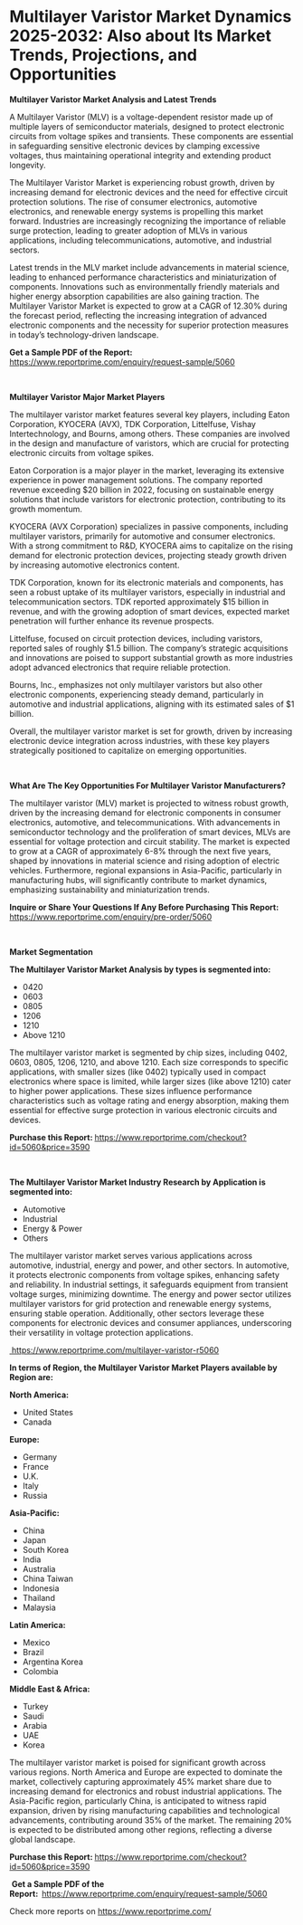 <p><h1>Multilayer Varistor Market Dynamics 2025-2032: Also about Its Market Trends, Projections, and Opportunities</h1></p><p><strong>Multilayer Varistor Market Analysis and Latest Trends</strong></p>
<p><p>A Multilayer Varistor (MLV) is a voltage-dependent resistor made up of multiple layers of semiconductor materials, designed to protect electronic circuits from voltage spikes and transients. These components are essential in safeguarding sensitive electronic devices by clamping excessive voltages, thus maintaining operational integrity and extending product longevity. </p><p>The Multilayer Varistor Market is experiencing robust growth, driven by increasing demand for electronic devices and the need for effective circuit protection solutions. The rise of consumer electronics, automotive electronics, and renewable energy systems is propelling this market forward. Industries are increasingly recognizing the importance of reliable surge protection, leading to greater adoption of MLVs in various applications, including telecommunications, automotive, and industrial sectors.</p><p>Latest trends in the MLV market include advancements in material science, leading to enhanced performance characteristics and miniaturization of components. Innovations such as environmentally friendly materials and higher energy absorption capabilities are also gaining traction. The Multilayer Varistor Market is expected to grow at a CAGR of 12.30% during the forecast period, reflecting the increasing integration of advanced electronic components and the necessity for superior protection measures in today’s technology-driven landscape.</p></p>
<p><strong>Get a Sample PDF of the Report:&nbsp;</strong> <a href="https://www.reportprime.com/enquiry/request-sample/5060?utm_campaign=2095&utm_medium=2&utm_source=Github&utm_content=ia&utm_term=19032025&utm_id=multilayer-varistor">https://www.reportprime.com/enquiry/request-sample/5060</a></p>
<p>&nbsp;</p>
<p><strong>Multilayer Varistor Major Market Players</strong></p>
<p><p>The multilayer varistor market features several key players, including Eaton Corporation, KYOCERA (AVX), TDK Corporation, Littelfuse, Vishay Intertechnology, and Bourns, among others. These companies are involved in the design and manufacture of varistors, which are crucial for protecting electronic circuits from voltage spikes.</p><p>Eaton Corporation is a major player in the market, leveraging its extensive experience in power management solutions. The company reported revenue exceeding $20 billion in 2022, focusing on sustainable energy solutions that include varistors for electronic protection, contributing to its growth momentum.</p><p>KYOCERA (AVX Corporation) specializes in passive components, including multilayer varistors, primarily for automotive and consumer electronics. With a strong commitment to R&D, KYOCERA aims to capitalize on the rising demand for electronic protection devices, projecting steady growth driven by increasing automotive electronics content.</p><p>TDK Corporation, known for its electronic materials and components, has seen a robust uptake of its multilayer varistors, especially in industrial and telecommunication sectors. TDK reported approximately $15 billion in revenue, and with the growing adoption of smart devices, expected market penetration will further enhance its revenue prospects.</p><p>Littelfuse, focused on circuit protection devices, including varistors, reported sales of roughly $1.5 billion. The company’s strategic acquisitions and innovations are poised to support substantial growth as more industries adopt advanced electronics that require reliable protection.</p><p>Bourns, Inc., emphasizes not only multilayer varistors but also other electronic components, experiencing steady demand, particularly in automotive and industrial applications, aligning with its estimated sales of $1 billion.</p><p>Overall, the multilayer varistor market is set for growth, driven by increasing electronic device integration across industries, with these key players strategically positioned to capitalize on emerging opportunities.</p></p>
<p>&nbsp;</p>
<p><strong>What Are The Key Opportunities For Multilayer Varistor Manufacturers?</strong></p>
<p><p>The multilayer varistor (MLV) market is projected to witness robust growth, driven by the increasing demand for electronic components in consumer electronics, automotive, and telecommunications. With advancements in semiconductor technology and the proliferation of smart devices, MLVs are essential for voltage protection and circuit stability. The market is expected to grow at a CAGR of approximately 6-8% through the next five years, shaped by innovations in material science and rising adoption of electric vehicles. Furthermore, regional expansions in Asia-Pacific, particularly in manufacturing hubs, will significantly contribute to market dynamics, emphasizing sustainability and miniaturization trends.</p></p>
<p><strong>Inquire or Share Your Questions If Any Before Purchasing This Report:</strong> <a href="https://www.reportprime.com/enquiry/pre-order/5060?utm_campaign=2095&utm_medium=2&utm_source=Github&utm_content=ia&utm_term=19032025&utm_id=multilayer-varistor">https://www.reportprime.com/enquiry/pre-order/5060</a></p>
<p>&nbsp;</p>
<p><strong>Market Segmentation</strong></p>
<p><strong>The Multilayer Varistor Market Analysis by types is segmented into:</strong></p>
<p><ul><li>0420</li><li>0603</li><li>0805</li><li>1206</li><li>1210</li><li>Above 1210</li></ul></p>
<p><p>The multilayer varistor market is segmented by chip sizes, including 0402, 0603, 0805, 1206, 1210, and above 1210. Each size corresponds to specific applications, with smaller sizes (like 0402) typically used in compact electronics where space is limited, while larger sizes (like above 1210) cater to higher power applications. These sizes influence performance characteristics such as voltage rating and energy absorption, making them essential for effective surge protection in various electronic circuits and devices.</p></p>
<p><strong>Purchase this Report:&nbsp;</strong><a href="https://www.reportprime.com/checkout?id=5060&price=3590&utm_campaign=2095&utm_medium=2&utm_source=Github&utm_content=ia&utm_term=19032025&utm_id=multilayer-varistor">https://www.reportprime.com/checkout?id=5060&price=3590</a></p>
<p>&nbsp;</p>
<p><strong>The Multilayer Varistor Market Industry Research by Application is segmented into:</strong></p>
<p><ul><li>Automotive</li><li>Industrial</li><li>Energy & Power</li><li>Others</li></ul></p>
<p><p>The multilayer varistor market serves various applications across automotive, industrial, energy and power, and other sectors. In automotive, it protects electronic components from voltage spikes, enhancing safety and reliability. In industrial settings, it safeguards equipment from transient voltage surges, minimizing downtime. The energy and power sector utilizes multilayer varistors for grid protection and renewable energy systems, ensuring stable operation. Additionally, other sectors leverage these components for electronic devices and consumer appliances, underscoring their versatility in voltage protection applications.</p></p>
<p><a href="https://www.reportprime.com/multilayer-varistor-r5060?utm_campaign=2095&utm_medium=2&utm_source=Github&utm_content=ia&utm_term=19032025&utm_id=multilayer-varistor">&nbsp;https://www.reportprime.com/multilayer-varistor-r5060</a></p>
<p><strong>In terms of Region, the Multilayer Varistor Market Players available by Region are:</strong></p>
<p>
    <p> <strong> North America: </strong>
        <ul>
            <li>United States</li>
            <li>Canada</li>
        </ul>
        </p> 
    <p> <strong> Europe: </strong>
        <ul>
            <li>Germany</li>
            <li>France</li>
            <li>U.K.</li>
            <li>Italy</li>
            <li>Russia</li>
        </ul>
        </p> 
    <p> <strong> Asia-Pacific: </strong>
        <ul>
            <li>China</li>
            <li>Japan</li>
            <li>South Korea</li>
            <li>India</li>
            <li>Australia</li>
            <li>China Taiwan</li>
            <li>Indonesia</li>
            <li>Thailand</li>
            <li>Malaysia</li>
        </ul>
        </p> 
    <p> <strong> Latin America: </strong>
        <ul>
            <li>Mexico</li>
            <li>Brazil</li>
            <li>Argentina Korea</li>
            <li>Colombia</li>
        </ul>
        </p> 
    <p> <strong> Middle East & Africa: </strong>
        <ul>
            <li>Turkey</li>
            <li>Saudi</li>
            <li>Arabia</li>
            <li>UAE</li>
            <li>Korea</li>
        </ul>
    </p>
    </p>
<p><p>The multilayer varistor market is poised for significant growth across various regions. North America and Europe are expected to dominate the market, collectively capturing approximately 45% market share due to increasing demand for electronics and robust industrial applications. The Asia-Pacific region, particularly China, is anticipated to witness rapid expansion, driven by rising manufacturing capabilities and technological advancements, contributing around 35% of the market. The remaining 20% is expected to be distributed among other regions, reflecting a diverse global landscape.</p></p>
<p><strong>Purchase this Report: </strong><a href="https://www.reportprime.com/checkout?id=5060&price=3590&utm_campaign=2095&utm_medium=2&utm_source=Github&utm_content=ia&utm_term=19032025&utm_id=multilayer-varistor">https://www.reportprime.com/checkout?id=5060&price=3590</a></p>
<p>&nbsp;<strong>Get a Sample PDF of the Report:&nbsp;&nbsp;</strong><a href="https://www.reportprime.com/enquiry/request-sample/5060?utm_campaign=2095&utm_medium=2&utm_source=Github&utm_content=ia&utm_term=19032025&utm_id=multilayer-varistor">https://www.reportprime.com/enquiry/request-sample/5060</a></p>
<p><strong></strong></p>
<p>Check more reports on <a href="https://www.reportprime.com/?utm_campaign=2095&utm_medium=2&utm_source=Github&utm_content=ia&utm_term=19032025&utm_id=multilayer-varistor">https://www.reportprime.com/</a></p>